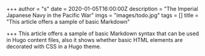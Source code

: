 +++
author = "s"
date = 2020-01-05T16:00:00Z
description = "The Imperial Japanese Navy in the Pacific War"
imgs = "images/todo.jpg"
tags = []
title = "This article offers a sample of basic Markdown"

+++
This article offers a sample of basic Markdown syntax that can be used in Hugo content files, also it shows whether basic HTML elements are decorated with CSS in a Hugo theme.